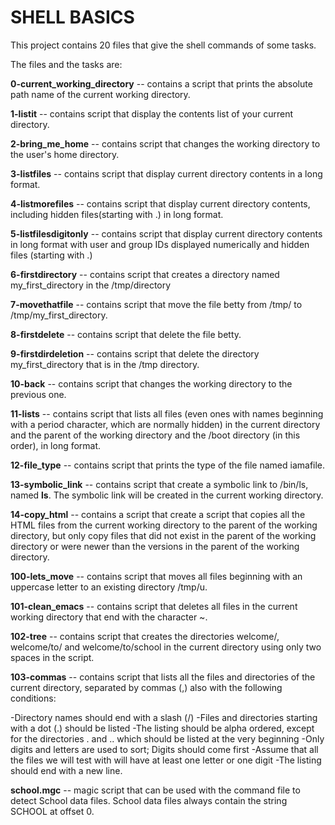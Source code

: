 # SHELL BASICS

This project contains 20 files that give the shell commands of some tasks.

The files and the tasks are:

**0-current_working_directory** -- contains a script that prints the absolute path name of the current working directory.

**1-listit** -- contains script that display the contents list of your current directory.

**2-bring_me_home** -- contains script that changes the working directory to the user's home directory.

**3-listfiles** -- contains script that display current directory contents in a long format.

**4-listmorefiles** -- contains script that display current directory contents, including hidden files(starting with .) in long format.

**5-listfilesdigitonly** -- contains script that display current directory contents in long format with user and group IDs displayed numerically and hidden files (starting with .)

**6-firstdirectory** -- contains script that creates a directory named my_first_directory in the /tmp/directory

**7-movethatfile** -- contains script that move the file betty from /tmp/ to /tmp/my_first_directory.

**8-firstdelete** -- contains script that delete the file betty.

**9-firstdirdeletion** -- contains script that delete the directory my_first_directory that is in the /tmp directory.

**10-back** -- contains script that changes the working directory to the previous one.

**11-lists** -- contains script that lists all files (even ones with names beginning with a period character, which are normally hidden) in the current directory and the parent of the working directory and the /boot directory (in this order), in long format.

**12-file_type** -- contains script that prints the type of the file named iamafile.

**13-symbolic_link** -- contains script that create a symbolic link to /bin/ls, named __ls__. The symbolic link will be created in the current working directory.

**14-copy_html** -- contains a script that create a script that copies all the HTML files from the current working directory to the parent of the working directory, but only copy files that did not exist in the parent of the working directory or were newer than the versions in the parent of the working directory.

**100-lets_move** -- contains script that moves all files beginning with an uppercase letter to an existing directory /tmp/u.

**101-clean_emacs** -- contains script that deletes all files in the current working directory that end with the character ~.

**102-tree** -- contains script that creates the directories welcome/, welcome/to/ and welcome/to/school in the current directory using only two spaces in the script.

**103-commas** -- contains script that lists all the files and directories of the current directory, separated by commas (,) also with the following conditions:

  -Directory names should end with a slash (/)
  -Files and directories starting with a dot (.) should be listed
  -The listing should be alpha ordered, except for the directories . and .. which should be listed at the very beginning
  -Only digits and letters are used to sort; Digits should come first
  -Assume that all the files we will test with will have at least one letter or one digit
  -The listing should end with a new line.

**school.mgc** -- magic script that can be used with the command file to detect School data files. School data files always contain the string SCHOOL at offset 0.

